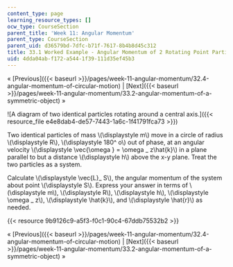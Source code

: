 ```yaml
---
content_type: page
learning_resource_types: []
ocw_type: CourseSection
parent_title: 'Week 11: Angular Momentum'
parent_type: CourseSection
parent_uid: d36579bd-7dfc-b71f-7617-8b4b8d45c312
title: 33.1 Worked Example - Angular Momentum of 2 Rotating Point Particles
uid: 4dda04ab-f172-a544-1f39-111d35ef45b3
---
```


« [Previous]({{< baseurl >}}/pages/week-11-angular-momentum/32.4-angular-momentum-of-circular-motion) | [Next]({{< baseurl >}}/pages/week-11-angular-momentum/33.2-angular-momentum-of-a-symmetric-object) »

![A diagram of two identical particles rotating around a central axis.]({{< resource_file e4e8dab4-de57-7443-1a6c-1f41791fca73 >}})

Two identical particles of mass \\(\\displaystyle m\\) move in a circle of radius \\(\\displaystyle R\\), \\(\\displaystyle 180^ o\\) out of phase, at an angular velocity \\(\\displaystyle \\vec{\\omega } = \\omega \_ z\\hat{k}\\) in a plane parallel to but a distance \\(\\displaystyle h\\) above the x-y plane. Treat the two particles as a system.

Calculate \\(\\displaystyle \\vec{L}\_ S\\), the angular momentum of the system about point \\(\\displaystyle S\\). Express your answer in terms of \\(\\displaystyle m\\), \\(\\displaystyle R\\), \\(\\displaystyle h\\), \\(\\displaystyle \\omega \_ z\\), \\(\\displaystyle \\hat{k}\\), and \\(\\displaystyle \\hat{r}\\) as needed.

{{< resource 9b9126c9-a5f3-f0c1-90c4-67ddb75532b2 >}}

« [Previous]({{< baseurl >}}/pages/week-11-angular-momentum/32.4-angular-momentum-of-circular-motion) | [Next]({{< baseurl >}}/pages/week-11-angular-momentum/33.2-angular-momentum-of-a-symmetric-object) »